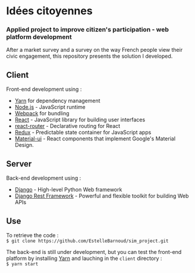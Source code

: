 # Idées citoyennes

### Applied project to improve citizen's participation - web platform development

After a market survey and a survey on the way French people view their civic engagement, this repository presents the solution I developed.

## Client
Front-end development using :
- <a href=https://yarnpkg.com/en/>Yarn</a> for dependency management
- <a href=https://nodejs.org/en/ >Node.js</a> - JavaScript runtime
- <a href=https://webpack.js.org/ >Webpack</a> for bundling
- <a href=https://reactjs.org/>React</a> - JavaScript library for building user interfaces
- <a href=https://reacttraining.com/react-router/ >react-router</a> - Declarative routing for React 
- <a href=https://redux.js.org/ >Redux</a> - Predictable state container for JavaScript apps
- <a href=https://material-ui.com/ >Material-ui</a> - React components that implement Google's Material Design.

## Server
Back-end development using :
- <a href=https://www.djangoproject.com/ >Django</a> - High-level Python Web framework
- <a href=http://www.django-rest-framework.org/ >Django Rest Framework</a> - Powerful and flexible toolkit for building Web APIs


## Use

To retrieve the code :   
```$ git clone https://github.com/EstelleBarnoud/sim_project.git```

The back-end is still under development, but you can test the front-end platform by installing <a href=https://yarnpkg.com/en/>Yarn</a> and lauching in the ```client``` directory :   
```$ yarn start```
